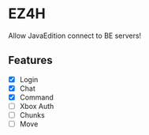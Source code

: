  # EZ4H
Allow JavaEdition connect to BE servers!  
 ## Features
- [x] Login  
- [x] Chat  
- [x] Command  
- [ ] Xbox Auth  
- [ ] Chunks  
- [ ] Move  